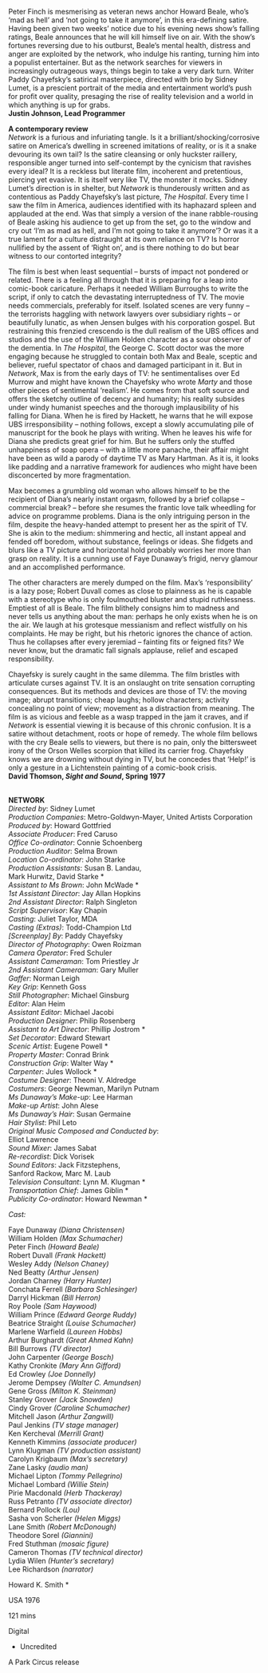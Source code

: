 
Peter Finch is mesmerising as veteran news anchor Howard Beale, who’s ‘mad as hell’ and ‘not going to take it anymore’, in this era-defining satire. Having been given two weeks’ notice due to his evening news show’s falling ratings, Beale announces that he will kill himself live on air. With the show’s fortunes reversing due to his outburst, Beale’s mental health, distress and anger are exploited by the network, who indulge his ranting, turning him into a populist entertainer. But as the network searches for viewers in increasingly outrageous ways, things begin to take a very dark turn. Writer Paddy Chayefsky’s satirical masterpiece, directed with brio by Sidney Lumet, is a prescient portrait of the media and entertainment world’s push for profit over quality, presaging the rise of reality television and a world in which anything is up for grabs.  
**Justin Johnson, Lead Programmer**

**A contemporary review**  
_Network_ is a furious and infuriating tangle. Is it a brilliant/shocking/corrosive satire on America’s dwelling in screened imitations of reality, or is it a snake devouring its own tail? Is the satire cleansing or only huckster raillery, responsible anger turned into self-contempt by the cynicism that ravishes every ideal? It is a reckless but literate film, incoherent and pretentious, piercing yet evasive. It is itself very like TV, the monster it mocks. Sidney Lumet’s direction is in shelter, but _Network_ is thunderously written and as contentious as Paddy Chayefsky’s last picture, _The Hospital_. Every time I saw the film in America, audiences identified with its haphazard spleen and applauded at the end. Was that simply a version of the inane rabble-rousing of Beale asking his audience to get up from the set, go to the window and cry out ‘I’m as mad as hell, and I’m not going to take it anymore’? Or was it a true lament for a culture distraught at its own reliance on TV? Is horror nullified by the assent of ‘Right on’, and is there nothing to do but bear witness to our contorted integrity?

The film is best when least sequential – bursts of impact not pondered or related. There is a feeling all through that it is preparing for a leap into comic-book caricature. Perhaps it needed William Burroughs to write the script, if only to catch the devastating interruptedness of TV. The movie needs commercials, preferably for itself. Isolated scenes are very funny – the terrorists haggling with network lawyers over subsidiary rights – or beautifully lunatic, as when Jensen bulges with his corporation gospel. But restraining this frenzied crescendo is the dull realism of the UBS offices and studios and the use of the William Holden character as a sour observer of the dementia. In _The Hospital_, the George C. Scott doctor was the more engaging because he struggled to contain both Max and Beale, sceptic and believer, rueful spectator of chaos and damaged participant in it. But in _Network_, Max is from the early days of TV: he sentimentalises over Ed Murrow and might have known the Chayefsky who wrote _Marty_ and those other pieces of sentimental ‘realism’. He comes from that soft source and offers the sketchy outline of decency and humanity; his reality subsides under windy humanist speeches and the thorough implausibility of his falling for Diana. When he is fired by Hackett, he warns that he will expose UBS irresponsibility – nothing follows, except a slowly accumulating pile of manuscript for the book he plays with writing. When he leaves his wife for Diana she predicts great grief for him. But he suffers only the stuffed unhappiness of soap opera – with a little more panache, their affair might have been as wild a parody of daytime TV as Mary Hartman. As it is, it looks like padding and a narrative framework for audiences who might have been disconcerted by more fragmentation.

Max becomes a grumbling old woman who allows himself to be the recipient of Diana’s nearly instant orgasm, followed by a brief collapse – commercial break? – before she resumes the frantic love talk wheedling for advice on programme problems. Diana is the only intriguing person in the film, despite the heavy-handed attempt to present her as the spirit of TV. She is akin to the medium: shimmering and hectic, all instant appeal and fended off boredom, without substance, feelings or ideas. She fidgets and blurs like a TV picture and horizontal hold probably worries her more than grasp on reality. It is a cunning use of Faye Dunaway’s frigid, nervy glamour and an accomplished performance.

The other characters are merely dumped on the film. Max’s ‘responsibility’ is a lazy pose; Robert Duvall comes as close to plainness as he is capable with a stereotype who is only foulmouthed bluster and stupid ruthlessness. Emptiest of all is Beale. The film blithely consigns him to madness and never tells us anything about the man: perhaps he only exists when he is on the air. We laugh at his grotesque messianism and reflect wistfully on his complaints. He may be right, but his rhetoric ignores the chance of action. Thus he collapses after every jeremiad – fainting fits or feigned fits? We never know, but the dramatic fall signals applause, relief and escaped responsibility.

Chayefsky is surely caught in the same dilemma. The film bristles with articulate curses against TV. It is an onslaught on trite sensation corrupting consequences. But its methods and devices are those of TV: the moving image; abrupt transitions; cheap laughs; hollow characters; activity concealing no point of view; movement as a distraction from meaning. The film is as vicious and feeble as a wasp trapped in the jam it craves, and if _Network_ is essential viewing it is because of this chronic confusion. It is a satire without detachment, roots or hope of remedy. The whole film bellows with the cry Beale sells to viewers, but there is no pain, only the bittersweet irony of the Orson Welles scorpion that killed its carrier frog. Chayefsky knows we are drowning without dying in TV, but he concedes that ‘Help!’ is only a gesture in a Lichtenstein painting of a comic-book crisis.  
**David Thomson, _Sight and Sound_, Spring 1977**
<br><br>

**NETWORK**  
_Directed by_: Sidney Lumet  
_Production Companies_: Metro-Goldwyn-Mayer, United Artists Corporation  
_Produced by_: Howard Gottfried  
_Associate Producer_: Fred Caruso  
_Office Co-ordinator_: Connie Schoenberg  
_Production Auditor_: Selma Brown  
_Location Co-ordinator_: John Starke  
_Production Assistants_: Susan B. Landau,  
Mark Hurwitz, David Starke *  
_Assistant to Ms Brown_: John McWade *  
_1st Assistant Director_: Jay Allan Hopkins  
_2nd Assistant Director_: Ralph Singleton  
_Script Supervisor_: Kay Chapin  
_Casting_: Juliet Taylor, MDA  
_Casting (Extras)_: Todd-Champion Ltd  
_[Screenplay] By_: Paddy Chayefsky  
_Director of Photography_: Owen Roizman  
_Camera Operator_: Fred Schuler  
_Assistant Cameraman_: Tom Priestley Jr  
_2nd Assistant Cameraman_: Gary Muller  
_Gaffer_: Norman Leigh  
_Key Grip_: Kenneth Goss  
_Still Photographer_: Michael Ginsburg  
_Editor_: Alan Heim  
_Assistant Editor_: Michael Jacobi  
_Production Designer_: Philip Rosenberg  
_Assistant to Art Director_: Phillip Jostrom *  
_Set Decorator_: Edward Stewart  
_Scenic Artist_: Eugene Powell *  
_Property Master_: Conrad Brink  
_Construction Grip_: Walter Way *  
_Carpenter_: Jules Wollock *  
_Costume Designer_: Theoni V. Aldredge  
_Costumers_: George Newman, Marilyn Putnam  
_Ms Dunaway’s Make-up_: Lee Harman  
_Make-up Artist_: John Alese  
_Ms Dunaway’s Hair_: Susan Germaine  
_Hair Stylist_: Phil Leto  
_Original Music Composed and Conducted by_:  
Elliot Lawrence  
_Sound Mixer_: James Sabat  
_Re-recordist_: Dick Vorisek  
_Sound Editors_: Jack Fitzstephens,  
Sanford Rackow, Marc M. Laub  
_Television Consultant_: Lynn M. Klugman *  
_Transportation Chief_: James Giblin *  
_Publicity Co-ordinator_: Howard Newman *

_Cast:_

Faye Dunaway _(Diana Christensen)_  
William Holden _(Max Schumacher)_  
Peter Finch _(Howard Beale)_  
Robert Duvall _(Frank Hackett)_  
Wesley Addy _(Nelson Chaney)_  
Ned Beatty _(Arthur Jensen)_  
Jordan Charney _(Harry Hunter)_  
Conchata Ferrell _(Barbara Schlesinger)_  
Darryl Hickman _(Bill Herron)_  
Roy Poole _(Sam Haywood)_  
William Prince _(Edward George Ruddy)_  
Beatrice Straight _(Louise Schumacher)_  
Marlene Warfield _(Laureen Hobbs)_  
Arthur Burghardt _(Great Ahmed Kahn)_  
Bill Burrows _(TV director)_  
John Carpenter _(George Bosch)_  
Kathy Cronkite _(Mary Ann Gifford)_  
Ed Crowley _(Joe Donnelly)_  
Jerome Dempsey _(Walter C. Amundsen)_  
Gene Gross _(Milton K. Steinman)_  
Stanley Grover _(Jack Snowden)_  
Cindy Grover _(Caroline Schumacher)_  
Mitchell Jason _(Arthur Zangwill)_  
Paul Jenkins _(TV stage manager)_  
Ken Kercheval _(Merrill Grant)_  
Kenneth Kimmins _(associate producer)_  
Lynn Klugman _(TV production assistant)_  
Carolyn Krigbaum _(Max’s secretary)_  
Zane Lasky _(audio man)_  
Michael Lipton _(Tommy Pellegrino)_  
Michael Lombard _(Willie Stein)_  
Pirie Macdonald _(Herb Thackeray)_  
Russ Petranto _(TV associate director)_  
Bernard Pollock _(Lou)_  
Sasha von Scherler _(Helen Miggs)_  
Lane Smith _(Robert McDonough)_  
Theodore Sorel _(Giannini)_  
Fred Stuthman _(mosaic figure)_  
Cameron Thomas _(TV technical director)_  
Lydia Wilen _(Hunter’s secretary)_  
Lee Richardson _(narrator)_

Howard K. Smith  *

USA 1976

121 mins

Digital

* Uncredited

A Park Circus release
<!--stackedit_data:
eyJoaXN0b3J5IjpbLTYyMDQ2Njg3N119
-->